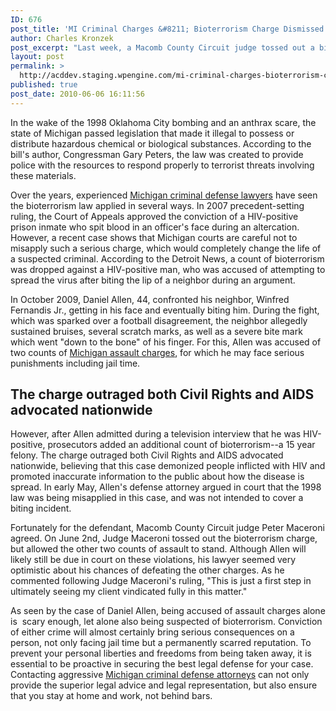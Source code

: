 ```yaml
---
ID: 676
post_title: 'MI Criminal Charges &#8211; Bioterrorism Charge Dismissed by Macomb Judge in HIV Biting Incident'
author: Charles Kronzek
post_excerpt: "Last week, a Macomb County Circuit judge tossed out a bioterrorism charge held against an HIV-positive man accused of biting someone in an attempt to spread the deadly virus. Although the state passed a bioterrorism charge in the wake of the 1998 Oklahoma City bombing and an anthrax scare, Daniel Allen's Michigan criminal defense attorney successfully argued in court that the legislation was misapplied in this case. "
layout: post
permalink: >
  http://acddev.staging.wpengine.com/mi-criminal-charges-bioterrorism-charge-dismissed-by-macomb-judge-in-hiv-biting-incident.html
published: true
post_date: 2010-06-06 16:11:56
---
```

In the wake of the 1998 Oklahoma City bombing and an anthrax scare, the state of Michigan passed legislation that made it illegal to possess or distribute hazardous chemical or biological substances. According to the bill's author, Congressman Gary Peters, the law was created to provide police with the resources to respond properly to terrorist threats involving these materials.

Over the years, experienced <a href="http://acddev.staging.wpengine.com/" target="_blank">Michigan criminal defense lawyers</a> have seen the bioterrorism law applied in several ways. In 2007 precedent-setting ruling, the Court of Appeals approved the conviction of a HIV-positive prison inmate who spit blood in an officer's face during an altercation. However, a recent case shows that Michigan courts are careful not to misapply such a serious charge, which would completely change the life of a suspected criminal. According to the Detroit News, a count of bioterrorism was dropped against a HIV-positive man, who was accused of attempting to spread the virus after biting the lip of a neighbor during an argument.

In October 2009, Daniel Allen, 44, confronted his neighbor, Winfred Fernandis Jr., getting in his face and eventually biting him. During the fight, which was sparked over a football disagreement, the neighbor allegedly sustained bruises, several scratch marks, as well as a severe bite mark which went "down to the bone" of his finger. For this, Allen was accused of two counts of <a href="http://acddev.staging.wpengine.com/assault-charges.html" target="_blank">Michigan assault charges</a>, for which he may face serious punishments including jail time.


<h2>The charge outraged both Civil Rights and AIDS advocated nationwide</h2>

However, after Allen admitted during a television interview that he was HIV-positive, prosecutors added an additional count of bioterrorism--a 15 year felony. The charge outraged both Civil Rights and AIDS advocated nationwide, believing that this case demonized people inflicted with HIV and promoted inaccurate information to the public about how the disease is spread. In early May, Allen's defense attorney argued in court that the 1998 law was being misapplied in this case, and was not intended to cover a biting incident.

Fortunately for the defendant, Macomb County Circuit judge Peter Maceroni agreed. On June 2nd, Judge Maceroni tossed out the bioterrorism charge, but allowed the other two counts of assault to stand. Although Allen will likely still be due in court on these violations, his lawyer seemed very optimistic about his chances of defeating the other charges. As he commented following Judge Maceroni's ruling, "This is just a first step in ultimately seeing my client vindicated fully in this matter."

As seen by the case of Daniel Allen, being accused of assault charges alone is  scary enough, let alone also being suspected of bioterrorism. Conviction of either crime will almost certainly bring serious consequences on a person, not only facing jail time but a permanently scarred reputation. To prevent your personal liberties and freedoms from being taken away, it is essential to be proactive in securing the best legal defense for your case. Contacting aggressive <a href="http://acddev.staging.wpengine.com/trial-attorneys.html" target="_blank">Michigan criminal defense attorneys</a> can not only provide the superior legal advice and legal representation, but also ensure that you stay at home and work, not behind bars.